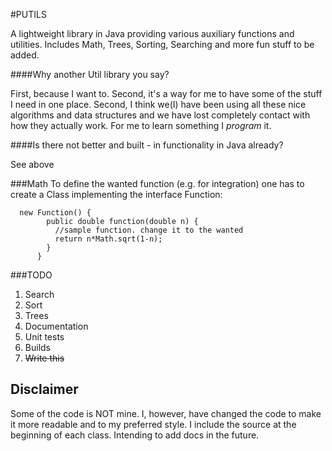 #PUTILS

A lightweight library in Java providing various auxiliary functions and utilities. Includes Math, Trees, Sorting, Searching and more fun stuff to be added.

####Why another Util library you say?

  First, because I want to. Second, it's a way for me to have some of the stuff I need in one place. Second, I think we(I) have been using all these nice algorithms and data structures and we have lost completely contact with how they actually work. For me to learn something I *program* it.
  
####Is there not better and built - in functionality in Java already?

See above


###Math
To define the wanted function (e.g. for integration) one has to create a Class implementing the interface Function:

      new Function() {
            public double function(double n) {
              //sample function. change it to the wanted
              return n*Math.sqrt(1-n);
            }
          }
      

###TODO

1. Search
2. Sort
3. Trees
4. Documentation
5. Unit tests
6. Builds
7. ~~Write this~~

Disclaimer
-----------

Some of the code is NOT mine. I, however, have changed the code to make it more readable and to my preferred style. I include the source at the beginning of each class. Intending to add docs in the future.
